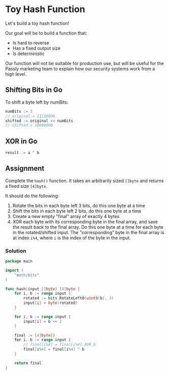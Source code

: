 # Toy Hash Function

Let's build a toy hash function!

Our goal will be to build a function that:

- Is hard to reverse
- Has a fixed output size
- Is deterministic

Our function will not be suitable for production use, but will be useful for the Passly marketing team to explain how our security systems work from a high level.

## Shifting Bits in Go

To shift a byte left by numBits:

```go
numBits := 3
// original = 11110000
shifted := original << numBits
// shifted = 10000000
```

## XOR in Go

```go
result := a ^ b
```

## Assignment

Complete the `hash()` function. It takes an arbitrarily sized `[]byte` and returns a fixed size `[4]byte`.

It should do the following:

1. Rotate the bits in each byte left 3 bits, do this one byte at a time
2. Shift the bits in each byte left 2 bits, do this one byte at a time
3. Create a new empty "final" array of exactly 4 bytes
4. XOR each byte with its corresponding byte in the final array, and save the result back to the final array. Do this one byte at a time for each byte in the rotated/shifted input. The "corresponding" byte in the final array is at index `i%4`, where `i` is the index of the byte in the input.

### Solution

```go
package main

import (
	"math/bits"
)

func hash(input []byte) [4]byte {
	for i, b := range input {
		rotated := bits.RotateLeft8(uint8(b), 3)
		input[i] = byte(rotated)
	}

	for i, b := range input {
		input[i] = b << 2
	}

	final := [4]byte{}
	for i, b := range input {
		// final[i%4] = final[i%4] XOR b
		final[i%4] = final[i%4] ^ b
	}

	return final
}
```